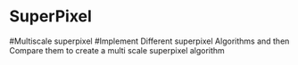 # SuperPixel
#Multiscale superpixel
#Implement Different superpixel Algorithms and then Compare them to create a multi scale superpixel algorithm

